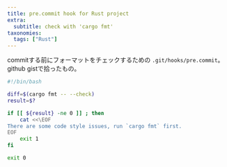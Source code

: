 ```yaml
---
title: pre.commit hook for Rust project
extra:
  subtitle: check with 'cargo fmt'
taxonomies:
  tags: ["Rust"]
---
```

commitする前にフォーマットをチェックするための `.git/hooks/pre.commit`。
github gistで拾ったもの。

```bash
#!/bin/bash

diff=$(cargo fmt -- --check)
result=$?

if [[ ${result} -ne 0 ]] ; then
    cat <<\EOF
There are some code style issues, run `cargo fmt` first.
EOF
    exit 1
fi

exit 0
```
